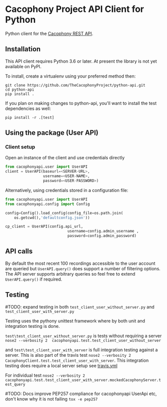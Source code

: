 # Cacophony Project API Client for Python

Python client for the [Cacophony REST API](https://github.com/TheCacophonyProject/cacophony-api).

## Installation

This API client requires Python 3.6 or later. At present the library is not yet available on PyPI.

To install, create a virtualenv using your preferred method then:

```
git clone https://github.com/TheCacophonyProject/python-api.git
cd python-api
pip install .
```

If you plan on making changes to python-api, you'll want to install the test dependencies as well:

```
pip install -r .[test]
```


## Using the package (User API)

### Client setup

Open an instance of the client and use credentials directly
```python
from cacophonyapi.user import UserAPI
client = UserAPI(baseurl=<SERVER-URL>,
                 username=<USER-NAME>,
                 password=<USER-PASSWORD>)
```

Alternatively, using credentials stored in a configuration file:
```python
from cacophonyapi.user import UserAPI
from cacophonyapi.config import Config

config=Config().load_config(config_file=os.path.join(
    os.getcwd(),'defaultconfig.json'))

cp_client = UserAPI(config.api_url,
                            username=config.admin_username ,
                            password=config.admin_password)
```


## API calls

By default the most recent 100 recordings accessible to the user
account are queried but `UserAPI.query()` does support a number of
filtering options. The API server supports arbitrary queries so feel
free to extend `UserAPI.query()` if required.


## Testing

#TODO: expand testing in both `test_client_user_without_server.py` and `test_client_user_with_server.py`

Testing uses the pythony unittest framework where by both unit and integration testing is done.

`test\test_client_user_without_server.py` is tests without requiring a server `nose2 --verbosity 2  cacophonyapi.test.test_client_user_without_server`

and `test\test_client_user_with_server` is full integration testing against a server. This is also part of the travis test `nose2 --verbosity 2 CacophonyClient.test.test_client_user_with_server`. 
This integration testing does require a local server setup see [travis.yml](travis.yml)

For individual test `nose2 --verbosity 2  cacophonyapi.test.test_client_user_with_server.mockedCacophonyServer.test_query`

#TODO: Docs improve PEP257 compliance for cacophonyapi UserApi etc,  don't know why it is not failing `tox -e pep257`

